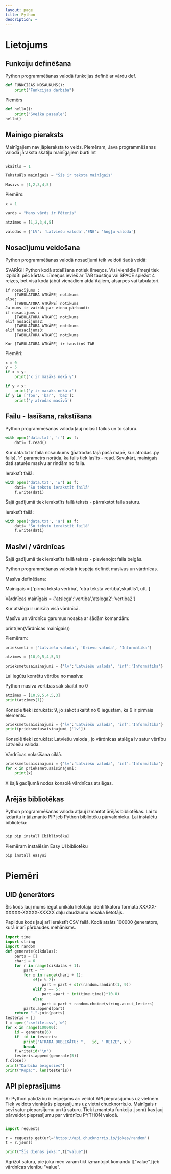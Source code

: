 ```yaml
---
layout: page
title: Python
description: ~
---
```

# Lietojums
## Funkciju definēšana

Python programmēšanas valodā funkcijas definē ar vārdu def.

~~~python
def FUNKCIJAS NOSAUKUMS():
    print("Funkcijas darbība")
~~~

Piemērs
~~~python
def hello():
    print("Sveika pasaule")
hello()
~~~

## Mainīgo pieraksts

Mainīgajiem nav jāpieraksta to veids. Piemēram, Java programmēšanas valodā jāraksta skatiļu mainīgajiem burti Int

~~~python

Skaitls = 1

Tekstuāls mainīgais = "Šis ir teksta mainīgais"

Masīvs = [1,2,3,4,5]

~~~

Piemērs:

~~~python
x = 1

vards = "Mans vārds ir Pēteris"

atzimes = [1,2,3,4,5]

valodas = {'LV': 'Latviešu valoda','ENG': 'Angļu valoda'}
~~~

## Nosacījumu veidošana

Python programmēšanas valodā nosacījumi teik veidoti šadā veidā:

SVARĪGI! Python kodā atdalīšana notiek līmeņos. Visi vienādie līmeņi tiek izpildīti pēc kārtas. Līmeņus ievieš ar TAB taustiņu vai SPACE spiežot 4 reizes, bet visā kodā jābūt vienādiem atdalītājiem, atsarpes vai tabulatori.
~~~
if nosacījums :
    [TABULATORA ATKĀPE] notikums
else:
    [TABULATORA ATKĀPE] notikums
Ja mums ir vairāk par vienu pārbaudi:
if nosacījums :
    [TABULATORA ATKĀPE] notikums
elif nosacījums2:
    [TABULATORA ATKĀPE] notikums
elif nosacījums3:
    [TABULATORA ATKĀPE] notikums

Kur [TABULATORA ATKĀPE] ir taustiņš TAB
~~~
Piemēri:

~~~python
x = 0
y = 5
if x < y:  
    print('x ir mazāks nekā y')

if y < x: 
    print('y ir mazāks nekā x')
if y in ['foo', 'bar', 'baz']: 
    print('y atrodas masīvā')
~~~

## Failu - lasīšana, rakstīšana

Python programmēšanas valoda ļauj nolasīt failus un to saturu.

~~~python
with open('data.txt', 'r') as f:
    dati= f.read()
~~~

Kur data.txt ir faila nosaukums (jāatrodas tajā pašā mapē, kur atrodas .py fails), 'r' parametrs norāda, ka fails tiek lasīts - read. Savukārt, mainīgais dati saturēs masīvu ar rindām no faila. 

Ierakstīt failā:

~~~python
with open('data.txt', 'w') as f:
    dati= 'Šo tekstu ierakstīt failā'
    f.write(dati)
~~~

Šajā gadījumā tiek ierakstīts failā teksts - pārrakstot faila saturu. 

Ierakstīt failā:

~~~python
with open('data.txt', 'a') as f:
    dati= 'Šo tekstu ierakstīt failā'
    f.write(dati)
~~~
## Masīvi / vārdnīcas

Šajā gadījumā tiek ierakstīts failā teksts - pievienojot faila beigās. 

Python programmēšanas valodā ir iespēja definēt masīvus un vārdnīcas.

Masīva definēšana:

Mainīgais = ['pirmā teksta vērtība', 'otrā teksta vērtība',skaitlis1, utt. ]

Vārdnīcas mainīgais = {'atslega':'vertiba','atslega2':'vertiba2'}

Kur atslēga ir unikāla visā vārdnīcā.

Masīvu un vārdnīcu garumus nosaka ar šādām komandām:

print(len(Vārdnīcas mainīgais))

Piemēram:
~~~python
prieksmeti = ['Latviešu valoda', 'Krievu valoda', 'Informātika']

atzimes = [10,9,5,4,5,3]

prieksmetusaisinajumi = {'lv':'Latviešu valoda', 'inf':'Informātika'}
~~~
Lai iegūtu konrētu vērtību no masīva:

Python masīva vērtības sāk skaitīt no 0
~~~python
atzimes = [10,9,5,4,5,3]
print(atzimes[1])
~~~
Konsolē tiek izdrukāts: 9, jo sākot skaitīt no 0 iegūstam, ka 9 ir pirmais elements.
~~~python
prieksmetusaisinajumi = {'lv':'Latviešu valoda', 'inf':'Informātika'}
print(prieksmetusaisinajumi ['lv'])
~~~

Konsolē tiek izdrukāts: Latviešu valoda , jo vārdnīcas atslēga lv satur vērtību Latviešu valoda.

Vārdnīcas nolasīšana ciklā.

~~~python
prieksmetusaisinajumi = {'lv':'Latviešu valoda', 'inf':'Informātika'}
for x in prieksmetusaisinajumi:
    print(x)
~~~

X šajā gadījumā nodos konsolē vārdnīcas atslēgas.

## Ārējās bibliotēkas

Python programmēšanas valoda atļauj izmantot ārējās bibliotēkas. Lai to izdarītu ir jāizmanto PIP jeb Python bibliotēku pārvaldnieku. 
Lai instalētu bibliotēku:

~~~python

pip pip install [bibliotēka]

~~~
Piemēram instalēsim Easy UI bibliotēku

~~~python
pip install easyui

~~~

# Piemēri

## UID ģenerātors

Šis kods ļauj mums iegūt unikālu lietotāja identifikātoru formātā XXXXX-XXXXX-XXXXX-XXXXX daļu daudzumu nosaka lietotājs.

Papildus kods ļauj arī ierakstīt CSV failā. Kodā atsāts 100000 ģenerators, kurā ir arī pārbaudes mehānisms.

~~~python
import time
import string
import random
def generate(cikdalas):
    parts = []
    chari = 6
    for r in range(cikdalas + 1):
        part = ""
        for x in range(chari + 1):
            if(x % 2):
                part = part + str(random.randint(1, 9))
            elif x == 5:
                part =part + int(time.time()*10.0)
            else:
                part = part + random.choice(string.ascii_letters)
        parts.append(part)
    return "-".join(parts)
testeris = []
f = open('csvfile.csv','w')
for x in range(100000):
    id = generate(6)
    if  id in testeris:
        print("ATRADA DUBLIKĀTU: ",   id, " REIZE", x )
        break
    f.write(id+'\n')
    testeris.append(generate(5))
f.close()
print("Darbība beigusies")
print("Kopa:", len(testeris))

~~~

## API pieprasījums

Ar Python palīdzību ir iespējams arī veidot API pieprasījumus uz vietnēm. Tiek veidots vienkāršs pieprasījums uz vietni  chucknorris.io. Mainīgais r sevī satur pieparsījumu un tā saturu. Tiek izmantota funkcija .json() kas ļauj pārveidot pieprasījumu par vārdnīcu PYTHON valodā. 

~~~python

import requests

r = requests.get(url='https://api.chucknorris.io/jokes/random')
t = r.json()

print("Šīs dienas joks:",t["value"])

~~~

Agrižot saturu, pie joka mēc varam tikt izmantojot komandu t["value"] jeb vārdnīcas vienību "value".
